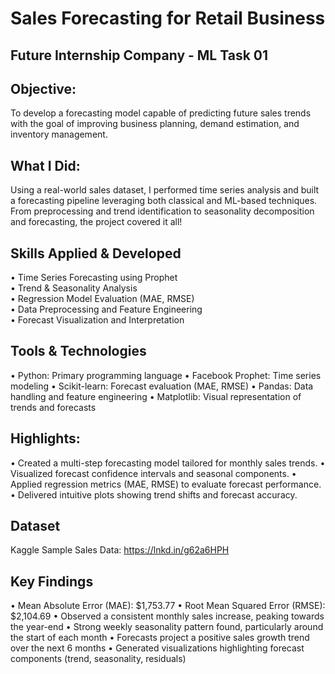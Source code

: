 # Sales Forecasting for Retail Business
## Future Internship Company - ML Task 01
## Objective:
To develop a forecasting model capable of predicting future sales trends with the goal of improving business planning, demand estimation, and inventory management.
## What I Did:
Using a real-world sales dataset, I performed time series analysis and built a forecasting pipeline leveraging both classical and ML-based techniques. From preprocessing and trend identification to seasonality decomposition and forecasting, the project covered it all!
## Skills Applied & Developed
<t>•	Time Series Forecasting using Prophet<br>
<t>•	Trend & Seasonality Analysis<br>
<t>•	Regression Model Evaluation (MAE, RMSE)<br>
<t>•	Data Preprocessing and Feature Engineering<br>
<t>•	Forecast Visualization and Interpretation
## Tools & Technologies
  •	Python: Primary programming language
  •	Facebook Prophet: Time series modeling
  •	Scikit-learn: Forecast evaluation (MAE, RMSE)
  •	Pandas: Data handling and feature engineering
  •	Matplotlib: Visual representation of trends and forecasts
## Highlights:
  •	Created a multi-step forecasting model tailored for monthly sales trends.
  •	Visualized forecast confidence intervals and seasonal components.
  •	Applied regression metrics (MAE, RMSE) to evaluate forecast performance.
  •	Delivered intuitive plots showing trend shifts and forecast accuracy.
## Dataset
Kaggle Sample Sales Data: https://lnkd.in/g62a6HPH
## Key Findings
  •	Mean Absolute Error (MAE): $1,753.77
  •	Root Mean Squared Error (RMSE): $2,104.69
  •	Observed a consistent monthly sales increase, peaking towards the year-end
  •	Strong weekly seasonality pattern found, particularly around the start of each month
  •	Forecasts project a positive sales growth trend over the next 6 months
  •	Generated visualizations highlighting forecast components (trend, seasonality, residuals)



